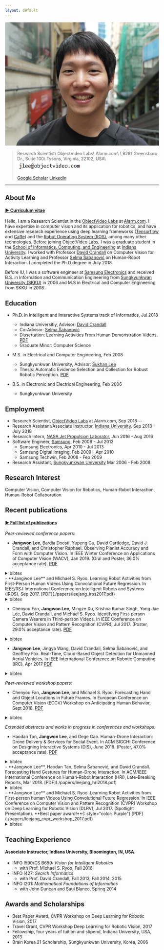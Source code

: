 ```yaml
---
layout: default
---
```



<img class="profile-picture" src="Jangwon_Lee.jpg">

> Research Scientist\\
> ObjectVideo Labs\\
> Alarm.com\\
> \\
> 8281 Greensboro Dr., Suite 100\\
> Tysons, Virginia, 22102, USA\\
> [<img class="email-picture" src="jangwon_lee_email_address.jpg">](mailto:jlee@objectvideo.com)
>
> [Google Scholar](https://scholar.google.com/citations?user=ZR5WOkoAAAAJ&hl=en)
> [LinkedIn](https://www.linkedin.com/in/jangwon-lee-839a80a2)

--------------------------

## About Me
#### [&#9654; Curriculum vitae](./Jangwon_Lee_CV.pdf)


Hello, I am a Research Scientist in the [ObjectVideo Labs](https://objectvideolabs.com/) at [Alarm.com](https://www.alarm.com/).
I have expertise in computer vision and its application for robotics,
and have extensive research experience using deep learning frameworks ([Tensorflow](http://www.tensorflow.org/)
and [Caffe](http://caffe.berkeleyvision.org/)) and the [Robot Operating System (ROS)](http://www.ros.org/),
among many other technologies.
Before joining ObjectVideo Labs,
I was a graduate student in the [School of Informatics, Computing, and Engineering](http://www.sice.indiana.edu/)
at [Indiana University](http://www.indiana.edu/).
I worked with Professor [David Crandall](http://www.cs.indiana.edu/~djcran/)
on Computer Vision for Activity Learning
and Professor [Selma &#352;abanovi&#263;](http://homes.soic.indiana.edu/selmas/)
on Human-Robot Interaction.
I completed the Ph.D degree in July 2018.

Before IU, I was a software engineer at [Samsung Electronics](https://www.samsung.com/)
and received B.S. in Information and Communication Engineering from [Sungkyunkwan University (SKKU)](https://www.skku.edu)
in 2006 and M.S in Electrical and Computer Engineering from SKKU in 2008.

## Education
- Ph.D. in Intelligent and Interactive Systems track of Informatics, Jul 2018
  - Indiana Universitiy, Advisor: [David Crandall](http://www.cs.indiana.edu/~djcran/)
  - Co-Advisor: [Selma &#352;abanovi&#263;](http://homes.soic.indiana.edu/selmas/)
  - Dissertation: Learning Activities From Human Demonstration Videos. [PDF](./papers/leejang_phd_thesis.pdf)
  - Graduate Minor: Computer Science

- M.S. in Electrical and Computer Engineering, Feb 2008
  - Sungkyunkwan University, Advisor: [Sukhan Lee](http://isri.skku.ac.kr/)
  - Thesis: Automatic Evidence Selection and Collection for Robust Robotic Perception. [PDF](./papers/leejang_ms_thesis.pdf)

- B.S. in Electronic and Electrical Engineering, Feb 2006
  - Sungkyunkwan University

## Employment
- Research Scientist, [ObjectVideo Labs](https://objectvideolabs.com/) at Alarm.com, Sep 2018 --
- Research Assistant/Associate Instructor, [Indiana University](http://www.indiana.edu/). Sep 2013 - July 2018
- Research Intern, [NASA Jet Propulsion Laborator](https://www.jpl.nasa.gov/), Jun 2016 - Aug 2016
- Software Engineer, [Samsung](https://www.samsung.com/us/), Feb 2008 - Jul 2013
  - Samsung Electronics, Apr 2010 - Jul 2013
  - Samsung Digital Imaging, Feb 2009 - Apr 2010
  - Samsung Techwin, Feb 2008 - Feb 2009
- Research Assistant, [Sungkyunkwan University](https://www.skku.edu) Mar 2006 - Feb 2008

## Research Interest
Computer Vision, Computer Vision for Robotics, Human-Robot Interaction, Human-Robot Collaboration

## Recent publications
#### [&#9654; Full list of publications](./publications.html)

*Peer-reviewed conference papers:*
- **Jangwon Lee**, Bardia Doosti, Yupeng Gu, David Cartledge, David J. Crandall, and Christopher Raphael.
Observing Pianist Accuracy and Form with Computer Vision.
In IEEE Winter Conference on Applications of Computer Vision (WACV),
Jan 2019.
(Oral and Poster, 36.0% acceptance rate).
[PDF](./papers/leejang_wacv2019.pdf)
<details style="display:inline">
<summary>bibtex</summary>
<div markdown="1">
>
~~~~~~
@inproceedings{piano2019wacv, 
    title = {Observing Pianist Accuracy and Form with Computer Vision},
    author = {Jangwon Lee and Bardia Doosti and Yupeng Gu and David Cartledge and David J. Crandall and Christopher Raphael},
    booktitle = {IEEE Winter Conference on Applications of Computer Vision (WACV)},
    year = {2019}
}
~~~~~~
</div>
</details>
- **Jangwon Lee** and Michael S. Ryoo.
Learning Robot Activities from First-Person Human Videos
Using Convolutional Future Regression.
In IEEE/RSJ International Conference on Intelligent Robots and Systems (IROS),
Sep 2017.
[PDF](./papers/leejang_iros2017.pdf)
<details style="display:inline">
<summary>bibtex</summary>
<div markdown="1">
>
~~~~~~
 @inproceedings{leejang_iros2017, 
    title = {Learning Robot Activities from First-Person Human Videos Using Convolutional Future Regression},
    author = {Jangwon Lee and Michael S. Ryoo}
    booktitle = {IEEE/RSJ International Conference on Intelligent Robots and Systems (IROS)},
    year = {2017}
}
~~~~~~
</div>
</details>

- Chenyou Fan, **Jangwon Lee**, Mingze Xu, Krishna Kumar Singh, Yong Jae Lee, David Crandall, and Michael S. Ryoo.
Identifying First-person Camera Wearers in Third-person Videos.
In IEEE Conference on Computer Vision and Pattern Recognition (CVPR), Jul 2017.
(Poster, 29.0% acceptance rate).
[PDF](./papers/firstthird2017cvpr.pdf)
<details style="display:inline">
<summary>bibtex</summary>
<div markdown="1">
>
~~~~~~
@inproceedings{firstthird2017cvpr, 
    title = {Identifying first-person camera wearers in third-person videos},
    author = {Chenyou Fan and Jangwon Lee and Mingze Xu and Krishna Kumar Singh and Yong Jae Lee and David J. Crandall and Michael S. Ryoo},
    booktitle = {IEEE Conference on Computer Vision and Pattern Recognition (CVPR)},
    year = {2017}
}
~~~~~~
</div>
</details>

- **Jangwon Lee**, Jingya Wang, David Crandall, Selma &#352;abanovi&#263;, and Geoffrey Fox. 
Real-Time, Cloud-Based Object Detection for Unmanned Aerial Vehicles.
In IEEE International Conference on Robotic Computing (IRC), Apr 2017
[PDF](./papers/leejang_irc2017.pdf)
<details style="display:inline">
<summary>bibtex</summary>
<div markdown="1">
>
~~~~~~
@inproceedings{lee2017real,
  title={Real-Time, Cloud-Based Object Detection for Unmanned Aerial Vehicles},
  author={Lee, Jangwon and Wang, Jingya and Crandall, David and {\v{S}}abanovi{\'c}, Selma and Fox, Geoffrey},
  booktitle={IEEE International Conference on Robotic Computing (IRC)},
  year={2017}
}
~~~~~~
</div>
</details>

*Peer-reviewed workshop papers:*
- Chenyou Fan, **Jangwon Lee**, and Michael S. Ryoo.
Forecasting Hand and Object Locations in Future Frames.
In European Conference on Computer Vision (ECCV) Workshop on Anticipating Human Behavior, Sept 2018.
[PDF](./papers/fan_eccv2018.pdf)
<details style="display:inline">
<summary>bibtex</summary>
<div markdown="1">
>
~~~~~~
@inproceedings{fan2017forecasting,
  title={Forecasting hand and object locations in future frames},
  author={Fan, Chenyou and Lee, Jangwon and Ryoo, Michael S},
  booktitle={European Conference on Computer Vision (ECCV) Workshop on Anticipating Human Behavior},
  year={2018}
}
~~~~~~
</div>
</details>

*Extended abstracts and works in progress in conferences and workshops:*
- Haodan Tan, **Jangwon Lee**, and Gege Gao.
Human-Drone Interaction: Drone Delivery & Services for Social Event.
In ACM SIGCHI Conference on Designing Interactive Systems (DIS), June 2018. 
(Poster, 47.0% acceptance rate).
[PDF](./papers/tan_dis2018.pdf)
<details style="display:inline">
<summary>bibtex</summary>
<div markdown="1">
>
~~~~~~
@inproceedings{tan2018human,
  title={Human-Drone Interaction: Drone Delivery \& Services for Social Events},
  author={Tan, Haodan and Lee, Jangwon and Gao, Gege},
  booktitle={ACM SIGCHI Conference on Designing Interactive Systems (DIS)},
  year={2018}
}
~~~~~~
</div>
</details>
- **Jangwon Lee**, Haodan Tan, Selma Šabanović, and David Crandall.
Forecasting Hand Gestures for Human-Drone Interaction.
In ACM/IEEE International Conference on Human-Robot Interaction (HRI), Late-Breaking Reports, Mar 2018.
[PDF](./papers/leejang_hri2018.pdf)
<details style="display:inline">
<summary>bibtex</summary>
<div markdown="1">
>
~~~~~~
@inproceedings{lee2018forecasting,
  title={Forecasting Hand Gestures for Human-Drone Interaction},
  author={Lee, Jangwon and Tan, Haodan and Crandall, David and {\v{S}}abanovi{\'c}, Selma},
  booktitle={ACM/IEEE International Conference on Human-Robot Interaction (HRI)},
  year={2018}
}
~~~~~~
</div>
</details>
- **Jangwon Lee** and Michael S. Ryoo.
Learning Robot Activities from First-person human Videos Using Convolutional Future Regression.
In IEEE Conference on Computer Vision and Pattern Recognition (CVPR)
Workshop on Deep Learning for Robotic Vision (DLRV), Jul 2017.
(Spotlight Presentation). **Best paper award!**{: style="color: Purple"}
[PDF](./papers/leejang_cvpr_workshop_2017.pdf)
<details style="display:inline">
<summary>bibtex</summary>
<div markdown="1">
>
~~~~~~
@InProceedings{Lee_2017_CVPR_Workshops,
author = {Jangwon Lee and Michael S. Ryoo},
title = {Learning Robot Activities From First-Person Human Videos Using Convolutional Future Regression},
booktitle = {The IEEE Conference on Computer Vision and Pattern Recognition (CVPR) Workshops},
year = {2017}
}
~~~~~~
</div>
</details>

<script type="text/javascript">
  function myJsFunc() {
  var answer = confirm ("Please click on OK to continue.")
  if (answer)
  window.location="#";
  }
</script>

## Teaching Experience

#### Associate Instructor, Indiana University, Bloomington, IN, USA.
- INFO I590/CS B659: *Vision for Intelligent Robotics*
  - with Prof. Michael S. Ryoo, Fall 2016
- INFO I427: *Search Informatics*
  - with Prof. David Crandall, Fall 2013, Fall 2014, 2015
- INFO I201: *Mathematical Foundations of Informatics*
  - with John Duncan and Saul Blanco, Spring 2014

## Awards and Scholarships
- Best Paper Award, CVPR Workshop on Deep Learning for Robotic Vision, 2017
- Travel Grant, CVPR Workshop Deep Learning for Robotic Vision, 2017
- Fellowship, four years of tuition and stipend, Indiana University, USA, 2013
- Brain Korea 21 Scholarship, Sungkyunkwan University, Korea, 2006


